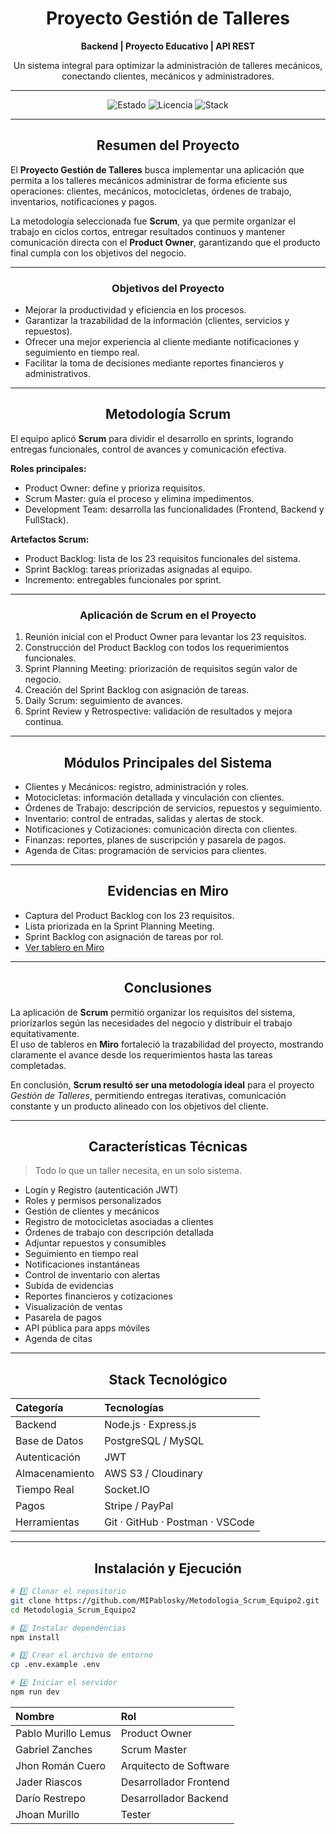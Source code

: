 <div align="center">

# Proyecto Gestión de Talleres
**Backend | Proyecto Educativo | API REST**

Un sistema integral para optimizar la administración de talleres mecánicos, conectando clientes, mecánicos y administradores.

---

![Estado](https://img.shields.io/badge/STATUS-En%20Desarrollo-00ffcc?style=for-the-badge&logo=github)
![Licencia](https://img.shields.io/badge/Licencia-MIT-8a2be2?style=for-the-badge)
![Stack](https://img.shields.io/badge/Stack-Node.js%20%7C%20Express%20%7C%20PostgreSQL-ff007f?style=for-the-badge)

</div>

---

<h2 align="center">Resumen del Proyecto</h2>

El **Proyecto Gestión de Talleres** busca implementar una aplicación que permita a los talleres mecánicos administrar de forma eficiente sus operaciones: clientes, mecánicos, motocicletas, órdenes de trabajo, inventarios, notificaciones y pagos.  

La metodología seleccionada fue **Scrum**, ya que permite organizar el trabajo en ciclos cortos, entregar resultados continuos y mantener comunicación directa con el **Product Owner**, garantizando que el producto final cumpla con los objetivos del negocio.  

---

<h3 align="center">Objetivos del Proyecto</h3>

- Mejorar la productividad y eficiencia en los procesos.  
- Garantizar la trazabilidad de la información (clientes, servicios y repuestos).  
- Ofrecer una mejor experiencia al cliente mediante notificaciones y seguimiento en tiempo real.  
- Facilitar la toma de decisiones mediante reportes financieros y administrativos.  

---

<h2 align="center">Metodología Scrum</h2>

El equipo aplicó **Scrum** para dividir el desarrollo en sprints, logrando entregas funcionales, control de avances y comunicación efectiva.  

**Roles principales:**
- Product Owner: define y prioriza requisitos.  
- Scrum Master: guía el proceso y elimina impedimentos.  
- Development Team: desarrolla las funcionalidades (Frontend, Backend y FullStack).  

**Artefactos Scrum:**
- Product Backlog: lista de los 23 requisitos funcionales del sistema.  
- Sprint Backlog: tareas priorizadas asignadas al equipo.  
- Incremento: entregables funcionales por sprint.  

---

<h3 align="center">Aplicación de Scrum en el Proyecto</h3>

1. Reunión inicial con el Product Owner para levantar los 23 requisitos.  
2. Construcción del Product Backlog con todos los requerimientos funcionales.  
3. Sprint Planning Meeting: priorización de requisitos según valor de negocio.  
4. Creación del Sprint Backlog con asignación de tareas.  
5. Daily Scrum: seguimiento de avances.  
6. Sprint Review y Retrospective: validación de resultados y mejora continua.  

---

<h2 align="center">Módulos Principales del Sistema</h2>

- Clientes y Mecánicos: registro, administración y roles.  
- Motocicletas: información detallada y vinculación con clientes.  
- Órdenes de Trabajo: descripción de servicios, repuestos y seguimiento.  
- Inventario: control de entradas, salidas y alertas de stock.  
- Notificaciones y Cotizaciones: comunicación directa con clientes.  
- Finanzas: reportes, planes de suscripción y pasarela de pagos.  
- Agenda de Citas: programación de servicios para clientes.  

---

<h2 align="center">Evidencias en Miro</h2>

- Captura del Product Backlog con los 23 requisitos.  
- Lista priorizada en la Sprint Planning Meeting.  
- Sprint Backlog con asignación de tareas por rol.  
- [Ver tablero en Miro](https://miro.com/welcomeonboard/ZjdTYUVVR1JMbnJaeTJ3RjhlVGFVR2cyYzEvaEVqOFArT2dhZjlSSVBxZWJmbjVwTlkrUnJ3UzVyalBhWlkyT3BZNkxLTkEvSmRyQ1B0YUFWa2JkKzMzQllpbGtERjAyS29ZMjBjZjRmcEE1YUVnQmdTVGJWMGFYVnZQZ1VNRDhQdGo1ZEV3bUdPQWRZUHQzSGl6V2NBPT0hdjE=?share_link_id=835847404985)

---

<h2 align="center">Conclusiones</h2>

La aplicación de **Scrum** permitió organizar los requisitos del sistema, priorizarlos según las necesidades del negocio y distribuir el trabajo equitativamente.  
El uso de tableros en **Miro** fortaleció la trazabilidad del proyecto, mostrando claramente el avance desde los requerimientos hasta las tareas completadas.  

En conclusión, **Scrum resultó ser una metodología ideal** para el proyecto *Gestión de Talleres*, permitiendo entregas iterativas, comunicación constante y un producto alineado con los objetivos del cliente.  

---

<h2 align="center">Características Técnicas</h2>

> Todo lo que un taller necesita, en un solo sistema.

- Login y Registro (autenticación JWT)  
- Roles y permisos personalizados  
- Gestión de clientes y mecánicos  
- Registro de motocicletas asociadas a clientes  
- Órdenes de trabajo con descripción detallada  
- Adjuntar repuestos y consumibles  
- Seguimiento en tiempo real  
- Notificaciones instantáneas  
- Control de inventario con alertas  
- Subida de evidencias  
- Reportes financieros y cotizaciones  
- Visualización de ventas  
- Pasarela de pagos  
- API pública para apps móviles  
- Agenda de citas  

---

<h2 align="center">Stack Tecnológico</h2>

| Categoría | Tecnologías |
|:--|:--|
| Backend | Node.js · Express.js |
| Base de Datos | PostgreSQL / MySQL |
| Autenticación | JWT |
| Almacenamiento | AWS S3 / Cloudinary |
| Tiempo Real | Socket.IO |
| Pagos | Stripe / PayPal |
| Herramientas | Git · GitHub · Postman · VSCode |

---

<h2 align="center">Instalación y Ejecución</h2>

```bash
# 1️⃣ Clonar el repositorio
git clone https://github.com/MIPablosky/Metodologia_Scrum_Equipo2.git
cd Metodologia_Scrum_Equipo2

# 2️⃣ Instalar dependencias
npm install

# 3️⃣ Crear el archivo de entorno
cp .env.example .env

# 4️⃣ Iniciar el servidor
npm run dev
```
| Nombre              | Rol                    |
| :------------------ | :--------------------- |
| Pablo Murillo Lemus | Product Owner          |
| Gabriel Zanches     | Scrum Master           |
| Jhon Román Cuero    | Arquitecto de Software |
| Jader Riascos       | Desarrollador Frontend |
| Darío Restrepo      | Desarrollador Backend  |
| Jhoan Murillo       | Tester                 |

